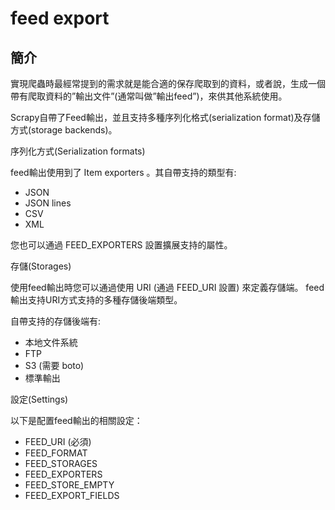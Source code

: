 # feed export

## 簡介

實現爬蟲時最經常提到的需求就是能合適的保存爬取到的資料，或者說，生成一個帶有爬取資料的”輸出文件”(通常叫做”輸出feed”)，來供其他系統使用。

Scrapy自帶了Feed輸出，並且支持多種序列化格式(serialization format)及存儲方式(storage backends)。

序列化方式(Serialization formats)


feed輸出使用到了 Item exporters 。其自帶支持的類型有:

* JSON
* JSON lines
* CSV
* XML

&#x20;您也可以通過 FEED\_EXPORTERS 設置擴展支持的屬性。

存儲(Storages)


使用feed輸出時您可以通過使用 URI (通過 FEED\_URI 設置) 來定義存儲端。 feed輸出支持URI方式支持的多種存儲後端類型。

&#x20;自帶支持的存儲後端有:

* 本地文件系統
* FTP
* S3 (需要 boto)
* 標準輸出

設定(Settings)


以下是配置feed輸出的相關設定：

* FEED\_URI (必須)
* FEED\_FORMAT
* FEED\_STORAGES
* FEED\_EXPORTERS
* FEED\_STORE\_EMPTY
* FEED\_EXPORT\_FIELDS
